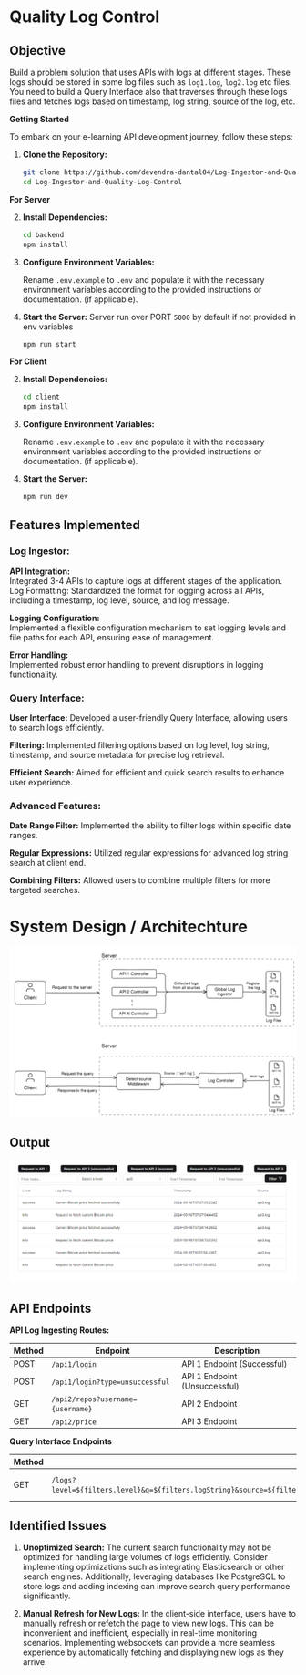 # Quality Log Control

## Objective

Build a problem solution that uses APIs with logs at different stages. These logs should be stored in some log files such as `log1.log`, `log2.log` etc files. You need to build a Query Interface also that traverses through these logs files and fetches logs based on timestamp, log string, source of the log, etc.

**Getting Started**

To embark on your e-learning API development journey, follow these steps:

1. **Clone the Repository:**

   ```bash
   git clone https://github.com/devendra-dantal04/Log-Ingestor-and-Quality-Log-Control
   cd Log-Ingestor-and-Quality-Log-Control
   ```

**For Server**

2. **Install Dependencies:**

   ```bash
   cd backend
   npm install
   ```

3. **Configure Environment Variables:**

   Rename `.env.example` to `.env` and populate it with the necessary environment variables according to the provided instructions or documentation. (if applicable).

4. **Start the Server:**
   Server run over PORT `5000` by default if not provided in env variables

   ```bash
   npm run start
   ```

**For Client**

2. **Install Dependencies:**

   ```bash
   cd client
   npm install
   ```

3. **Configure Environment Variables:**

   Rename `.env.example` to `.env` and populate it with the necessary environment variables according to the provided instructions or documentation. (if applicable).

4. **Start the Server:**

   ```bash
   npm run dev
   ```

## Features Implemented

### Log Ingestor:

**API Integration:**  
Integrated 3-4 APIs to capture logs at different stages of the application.
Log Formatting: Standardized the format for logging across all APIs, including a timestamp, log level, source, and log message.

**Logging Configuration:**  
Implemented a flexible configuration mechanism to set logging levels and file paths for each API, ensuring ease of management.

**Error Handling:**  
Implemented robust error handling to prevent disruptions in logging functionality.

### Query Interface:

**User Interface:** Developed a user-friendly Query Interface, allowing users to search logs efficiently.

**Filtering:** Implemented filtering options based on log level, log string, timestamp, and source metadata for precise log retrieval.

**Efficient Search:** Aimed for efficient and quick search results to enhance user experience.

### Advanced Features:

**Date Range Filter:** Implemented the ability to filter logs within specific date ranges.

**Regular Expressions:** Utilized regular expressions for advanced log string search at client end.

**Combining Filters:** Allowed users to combine multiple filters for more targeted searches.

# System Design / Architechture

![Design](output/design.png)

## Output

![User Interface](output/interface.png)

## API Endpoints

**API Log Ingesting Routes:**

| Method | Endpoint                          | Description                   |
| ------ | --------------------------------- | ----------------------------- |
| POST   | `/api1/login`                     | API 1 Endpoint (Successful)   |
| POST   | `/api1/login?type=unsuccessful`   | API 1 Endpoint (Unsuccessful) |
| GET    | `/api2/repos?username={username}` | API 2 Endpoint                |
| GET    | `/api2/price`                     | API 3 Endpoint                |

**Query Interface Endpoints**

| Method | Endpoint                                                                                                                                           | Description                     |
| ------ | -------------------------------------------------------------------------------------------------------------------------------------------------- | ------------------------------- |
| GET    | `/logs?level=${filters.level}&q=${filters.logString}&source=${filters.source}&startTime=${filters.startTimestamp}&endTime=${filters.endTimestamp}` | Query Log Endpoint with Filters |

## Identified Issues

1. **Unoptimized Search:** The current search functionality may not be optimized for handling large volumes of logs efficiently. Consider implementing optimizations such as integrating Elasticsearch or other search engines. Additionally, leveraging databases like PostgreSQL to store logs and adding indexing can improve search query performance significantly.

2. **Manual Refresh for New Logs:** In the client-side interface, users have to manually refresh or refetch the page to view new logs. This can be inconvenient and inefficient, especially in real-time monitoring scenarios. Implementing websockets can provide a more seamless experience by automatically fetching and displaying new logs as they arrive.
